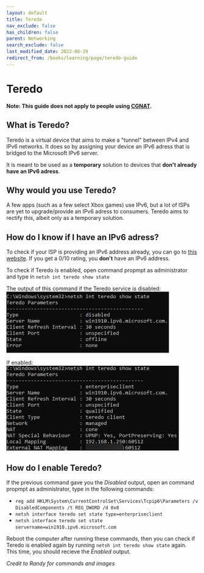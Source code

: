```yaml
---
layout: default
title: Teredo
nav_exclude: false
has_children: false
parent: Networking
search_exclude: false
last_modified_date: 2022-06-29
redirect_from: /books/learning/page/teredo-guide
---
```


# Teredo

**Note: This guide does not apply to people using [CGNAT](/docs/networking/port-forwards#cgnat-1).**

## What is Teredo?
Teredo is a virtual device that aims to make a "tunnel" between IPv4 and IPv6 networks. It does so by assigning your device an IPv6 adress that is bridged to the Microsoft IPv6 server.

It is meant to be used as a **temporary** solution to devices that **don't already have an IPv6 adress**.

## Why would you use Teredo?
A few apps (such as a few select Xbox games) use IPv6, but a lot of ISPs are yet to upgrade/provide an IPv6 adress to consumers. Teredo aims to rectify this, albeit only as a temporary solution.

## How do I know if I have an IPv6 adress?
To check if your ISP is providing an IPv6 address already, you can go to [this website](https://test-ipv6.com/). If you get a 0/10 rating, you **don't** have an IPv6 address.

To check if Teredo is enabled, open command propmpt as administrator and type in `netsh int teredo show state`

The output of this command if the Teredo service is disabled:         
![teredo disabled](/assets/teredo/disabled.png)

If enabled:          
![teredo enabled](/assets/teredo/enabled.png)

## How do I enable Teredo?
 If the previous command gave you the *Disabled* output, open an command propmpt as administrator, type in the following commands: 
 * `reg add HKLM\System\CurrentControlSet\Services\Tcpip6\Parameters /v DisabledComponents /t REG_DWORD /d 0x0`
 * `netsh interface teredo set state type=enterpriseclient`
 * `netsh interface teredo set state servername=win1910.ipv6.microsoft.com`
 
Reboot the computer after running these commands, then you can check if Teredo is enabled again by running `netsh int teredo show state` again. This time, you should recieve the *Enabled* output.

*Credit to Randy for commands and images*
